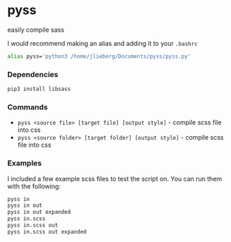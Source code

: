 # pyss

easily compile sass

I would recommend making an alias and adding it to your `.bashrc`
```sh
alias pyss='python3 /home/jlieberg/Documents/pyss/pyss.py'
```

### Dependencies

```sh
pip3 install libsass
```

### Commands
* `pyss <source file> [target file] [output style]` - compile scss file into css
* `pyss <source folder> [target folder] [output style]` - compile scss file into css

### Examples

I included a few example scss files to test the script on. You can run them with the following:

```sh
pyss in
pyss in out
pyss in out expanded
pyss in.scss
pyss in.scss out
pyss in.scss out expanded
```
